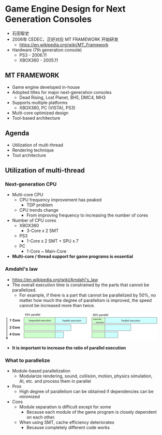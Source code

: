 # Game Engine Design for Next Generation Consoles

* 石田智史
* 2006年 CEDEC，正好对应 MT FRAMEWORK 开始研发
  * https://en.wikipedia.org/wiki/MT_Framework
* Hardware (7th generation console)
  * PS3 - 2006.11
  * XBOX360 - 2005.11



## MT FRAMEWORK

* Game engine developed in-house
* Adopted titles for major next-generation consoles
  * Dead Rising, Lost Planet, BH5, DMC4, MH3
* Supports multiple platforms
  * XBOX360, PC (VISTA), PS3)
* Multi-core optimized design
* Tool-based architecture



## Agenda

* Utilization of multi-thread
* Rendering technique
* Tool architecture



## Utilization of multi-thread


### Next-generation CPU

* Multi-core CPU
  * CPU frequency improvement has peaked
    * TDP problem
  * CPU trends change
    * From improving frequency to increasing the number of cores
* Number of CPU cores
  * XBOX360
    * 3-Core x 2 SMT
  * PS3
    * 1-Core x 2 SMT + SPU x 7
  * PC
    * 1-Core ~ Main-Core
* **Multi-core / thread support for game programs is essential**


### Amdahl's law

* https://en.wikipedia.org/wiki/Amdahl's_law
* The overall execution time is constrained by the parts that cannot be parallelized.
  * For example, if there is a part that cannot be parallelized by 50%, no matter how much the degree of parallelism is improved, the speed cannot be increased more than twice.

![](images/2021_06_25_game_engine_design_for_next_generation_consoles/amdahl-law.png)

* **It is important to increase the ratio of parallel execution**


### What to parallelize

* Module-based parallelization
  * Modularize rendering, sound, collision, motion, physics simulation, AI, etc. and process them in parallel
* Pros
  * High degree of parallelism can be obtained if dependencies can be minimized
* Cons
  * Module separation is difficult except for some
    * Because each module of the game program is closely dependent on each other.
  * When using SMT, cache efficiency deteriorates
    * Because completely different code works

